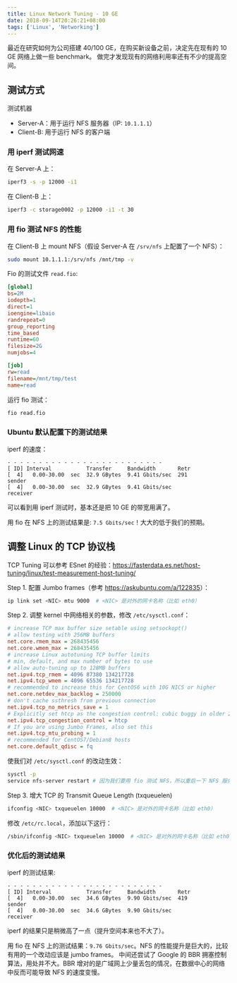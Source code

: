 ```yaml
---
title: Linux Network Tuning - 10 GE
date: 2018-09-14T20:26:21+08:00
tags: ['Linux', 'Networking']
---
```


最近在研究如何为公司搭建 40/100 GE，在购买新设备之前，决定先在现有的 10 GE 网络上做一些 benchmark。
做完才发现现有的网络利用率还有不少的提高空间。

## 测试方式

测试机器

* Server-A：用于运行 NFS 服务器（IP: `10.1.1.1`）
* Client-B: 用于运行 NFS 的客户端

### 用 iperf 测试网速

在 Server-A 上：

```bash
iperf3 -s -p 12000 -i1
```

在 Client-B 上：

```bash
iperf3 -c storage0002 -p 12000 -i1 -t 30
```

### 用 fio 测试 NFS 的性能

在 Client-B 上 mount NFS（假设 Server-A 在 `/srv/nfs` 上配置了一个 NFS）：

```bash
sudo mount 10.1.1.1:/srv/nfs /mnt/tmp -v
```

Fio 的测试文件 `read.fio`:

```ini
[global]
bs=2M
iodepth=1
direct=1
ioengine=libaio
randrepeat=0
group_reporting
time_based
runtime=60
filesize=2G
numjobs=4

[job]
rw=read
filename=/mnt/tmp/test
name=read
```

运行 fio 测试：

```bash
fio read.fio
```

### Ubuntu 默认配置下的测试结果

iperf 的速度：

```text
- - - - - - - - - - - - - - - - - - - - - - - - -
[ ID] Interval           Transfer     Bandwidth       Retr
[  4]   0.00-30.00  sec  32.9 GBytes  9.41 Gbits/sec  291             sender
[  4]   0.00-30.00  sec  32.9 GBytes  9.41 Gbits/sec                  receiver
```

可以看到用 iperf 测试时，基本还是把 10 GE 的带宽用满了。

用 fio 在 NFS 上的测试结果是: `7.5 Gbits/sec`！大大的低于我们的预期。

## 调整 Linux 的 TCP 协议栈

TCP Tuning 可以参考 ESnet 的经验：<https://fasterdata.es.net/host-tuning/linux/test-measurement-host-tuning/>

Step 1. 配置  Jumbo frames（参考 <https://askubuntu.com/a/122835>）：

```bash
ip link set <NIC> mtu 9000  # <NIC> 是对外的网卡名称（比如 eth0）
```

Step 2. 调整 kernel 中网络相关的参数，修改 `/etc/sysctl.conf`：

```ini
# increase TCP max buffer size setable using setsockopt()
# allow testing with 256MB buffers
net.core.rmem_max = 268435456
net.core.wmem_max = 268435456
# increase Linux autotuning TCP buffer limits
# min, default, and max number of bytes to use
# allow auto-tuning up to 128MB buffers
net.ipv4.tcp_rmem = 4096 87380 134217728
net.ipv4.tcp_wmem = 4096 65536 134217728
# recommended to increase this for CentOS6 with 10G NICS or higher
net.core.netdev_max_backlog = 250000
# don't cache ssthresh from previous connection
net.ipv4.tcp_no_metrics_save = 1
# Explicitly set htcp as the congestion control: cubic buggy in older 2.6 kernels
net.ipv4.tcp_congestion_control = htcp
# If you are using Jumbo Frames, also set this
net.ipv4.tcp_mtu_probing = 1
# recommended for CentOS7/Debian8 hosts
net.core.default_qdisc = fq
```

使我们对 `/etc/sysctl.conf` 的改动生效：

```bash
sysctl -p
service nfs-server restart # 因为我们要用 fio 测试 NFS，所以重启一下 NFS 服务
```

Step 3. 增大 TCP 的 Transmit Queue Length (txqueuelen)

```bash
ifconfig <NIC> txqueuelen 10000  # <NIC> 是对外的网卡名称（比如 eth0）
```

修改 `/etc/rc.local`，添加以下这行：

```bash
/sbin/ifconfig <NIC> txqueuelen 10000  # <NIC> 是对外的网卡名称（比如 eth0）
```

### 优化后的测试结果

iperf 的测试结果:

```text
- - - - - - - - - - - - - - - - - - - - - - - - -
[ ID] Interval           Transfer     Bandwidth       Retr
[  4]   0.00-30.00  sec  34.6 GBytes  9.90 Gbits/sec  419             sender
[  4]   0.00-30.00  sec  34.6 GBytes  9.90 Gbits/sec                  receiver
```

iperf 的结果只是稍微高了一点（提升空间本来也不大了）。

用 fio 在 NFS 上的测试结果：`9.76 Gbits/sec`。NFS 的性能提升是巨大的，比较有用的一个改动应该是 jumbo frames。
中间还尝试了 Google 的 BBR 拥塞控制算法，用处并不大。BBR 增对的是广域网上少量丢包的情况，在数据中心的网络中反而可能导致 NFS 的速度变慢。
